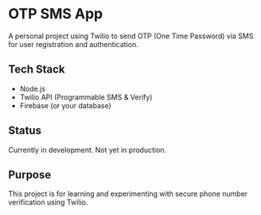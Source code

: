 # OTP SMS App

A personal project using Twilio to send OTP (One Time Password) via SMS for user registration and authentication.

## Tech Stack
- Node.js
- Twilio API (Programmable SMS & Verify)
- Firebase (or your database)

## Status
Currently in development. Not yet in production.

## Purpose
This project is for learning and experimenting with secure phone number verification using Twilio.
